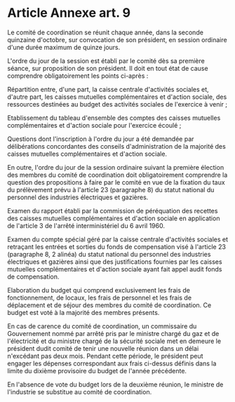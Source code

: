 # Article Annexe art. 9

Le comité de coordination se réunit chaque année, dans la seconde quinzaine d'octobre, sur convocation de son président, en session ordinaire d'une durée maximum de quinze jours.

L'ordre du jour de la session est établi par le comité dès sa première séance, sur proposition de son président. Il doit en tout état de cause comprendre obligatoirement les points ci-après :

Répartition entre, d'une part, la caisse centrale d'activités sociales et, d'autre part, les caisses mutuelles complémentaires et d'action sociale, des ressources destinées au budget des activités sociales de l'exercice à venir ;

Etablissement du tableau d'ensemble des comptes des caisses mutuelles complémentaires et d'action sociale pour l'exercice écoulé ;

Questions dont l'inscription à l'ordre du jour a été demandée par délibérations concordantes des conseils d'administration de la majorité des caisses mutuelles complémentaires et d'action sociale.

En outre, l'ordre du jour de la session ordinaire suivant la première élection des membres du comité de coordination doit obligatoirement comprendre la question des propositions à faire par le comité en vue de la fixation du taux du prélèvement prévu à l'article 23 (paragraphe 8) du statut national du personnel des industries électriques et gazières.

Examen du rapport établi par la commission de péréquation des recettes des caisses mutuelles complémentaires et d'action sociale en application de l'article 3 de l'arrêté interministériel du 6 avril 1960.

Examen du compte spécial géré par la caisse centrale d'activités sociales et retraçant les entrées et sorties du fonds de compensation visé à l'article 23 (paragraphe 8, 2 alinéa) du statut national du personnel des industries électriques et gazières ainsi que des justifications fournies par les caisses mutuelles complémentaires et d'action sociale ayant fait appel audit fonds de compensation.

Elaboration du budget qui comprend exclusivement les frais de fonctionnement, de locaux, les frais de personnel et les frais de déplacement et de séjour des membres du comité de coordination. Ce budget est voté à la majorité des membres présents.

En cas de carence du comité de coordination, un commissaire du Gouvernement nommé par arrêté pris par le ministre chargé du gaz et de l'électricité et du ministre chargé de la sécurité sociale met en demeure le président dudit comité de tenir une nouvelle réunion dans un délai n'excédant pas deux mois. Pendant cette période, le président peut engager les dépenses correspondant aux frais ci-dessus définis dans la limite du dixième provisoire du budget de l'année précédente.

En l'absence de vote du budget lors de la deuxième réunion, le ministre de l'industrie se substitue au comité de coordination.
